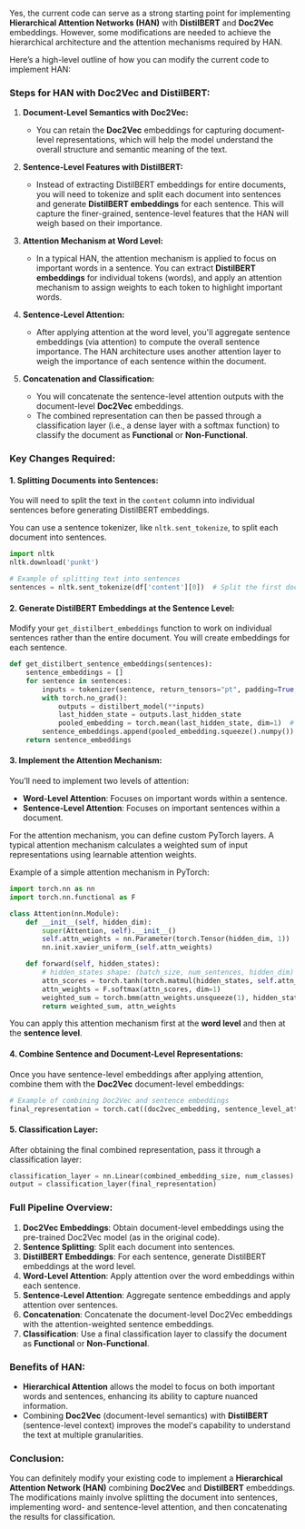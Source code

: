 Yes, the current code can serve as a strong starting point for implementing **Hierarchical Attention Networks (HAN)** with **DistilBERT** and **Doc2Vec** embeddings. However, some modifications are needed to achieve the hierarchical architecture and the attention mechanisms required by HAN.

Here’s a high-level outline of how you can modify the current code to implement HAN:

### Steps for HAN with Doc2Vec and DistilBERT:

1. **Document-Level Semantics with Doc2Vec:**
   - You can retain the **Doc2Vec** embeddings for capturing document-level representations, which will help the model understand the overall structure and semantic meaning of the text.

2. **Sentence-Level Features with DistilBERT:**
   - Instead of extracting DistilBERT embeddings for entire documents, you will need to tokenize and split each document into sentences and generate **DistilBERT embeddings** for each sentence. This will capture the finer-grained, sentence-level features that the HAN will weigh based on their importance.

3. **Attention Mechanism at Word Level:**
   - In a typical HAN, the attention mechanism is applied to focus on important words in a sentence. You can extract **DistilBERT embeddings** for individual tokens (words), and apply an attention mechanism to assign weights to each token to highlight important words.

4. **Sentence-Level Attention:**
   - After applying attention at the word level, you'll aggregate sentence embeddings (via attention) to compute the overall sentence importance. The HAN architecture uses another attention layer to weigh the importance of each sentence within the document.

5. **Concatenation and Classification:**
   - You will concatenate the sentence-level attention outputs with the document-level **Doc2Vec** embeddings.
   - The combined representation can then be passed through a classification layer (i.e., a dense layer with a softmax function) to classify the document as **Functional** or **Non-Functional**.

### Key Changes Required:

#### 1. **Splitting Documents into Sentences:**
You will need to split the text in the `content` column into individual sentences before generating DistilBERT embeddings.

You can use a sentence tokenizer, like `nltk.sent_tokenize`, to split each document into sentences.

```python
import nltk
nltk.download('punkt')

# Example of splitting text into sentences
sentences = nltk.sent_tokenize(df['content'][0])  # Split the first document into sentences
```

#### 2. **Generate DistilBERT Embeddings at the Sentence Level:**
Modify your `get_distilbert_embeddings` function to work on individual sentences rather than the entire document. You will create embeddings for each sentence.

```python
def get_distilbert_sentence_embeddings(sentences):
    sentence_embeddings = []
    for sentence in sentences:
        inputs = tokenizer(sentence, return_tensors="pt", padding=True, truncation=True, max_length=512)
        with torch.no_grad():
            outputs = distilbert_model(**inputs)
            last_hidden_state = outputs.last_hidden_state
            pooled_embedding = torch.mean(last_hidden_state, dim=1)  # Average pooling of token embeddings
        sentence_embeddings.append(pooled_embedding.squeeze().numpy())
    return sentence_embeddings
```

#### 3. **Implement the Attention Mechanism:**
You’ll need to implement two levels of attention:

- **Word-Level Attention**: Focuses on important words within a sentence.
- **Sentence-Level Attention**: Focuses on important sentences within a document.

For the attention mechanism, you can define custom PyTorch layers. A typical attention mechanism calculates a weighted sum of input representations using learnable attention weights.

Example of a simple attention mechanism in PyTorch:

```python
import torch.nn as nn
import torch.nn.functional as F

class Attention(nn.Module):
    def __init__(self, hidden_dim):
        super(Attention, self).__init__()
        self.attn_weights = nn.Parameter(torch.Tensor(hidden_dim, 1))
        nn.init.xavier_uniform_(self.attn_weights)

    def forward(self, hidden_states):
        # hidden_states shape: (batch_size, num_sentences, hidden_dim)
        attn_scores = torch.tanh(torch.matmul(hidden_states, self.attn_weights)).squeeze(-1)
        attn_weights = F.softmax(attn_scores, dim=1)
        weighted_sum = torch.bmm(attn_weights.unsqueeze(1), hidden_states).squeeze(1)
        return weighted_sum, attn_weights
```

You can apply this attention mechanism first at the **word level** and then at the **sentence level**.

#### 4. **Combine Sentence and Document-Level Representations:**
Once you have sentence-level embeddings after applying attention, combine them with the **Doc2Vec** document-level embeddings:

```python
# Example of combining Doc2Vec and sentence embeddings
final_representation = torch.cat((doc2vec_embedding, sentence_level_attention_output), dim=-1)
```

#### 5. **Classification Layer:**
After obtaining the final combined representation, pass it through a classification layer:

```python
classification_layer = nn.Linear(combined_embedding_size, num_classes)
output = classification_layer(final_representation)
```

### Full Pipeline Overview:

1. **Doc2Vec Embeddings**: Obtain document-level embeddings using the pre-trained Doc2Vec model (as in the original code).
2. **Sentence Splitting**: Split each document into sentences.
3. **DistilBERT Embeddings**: For each sentence, generate DistilBERT embeddings at the word level.
4. **Word-Level Attention**: Apply attention over the word embeddings within each sentence.
5. **Sentence-Level Attention**: Aggregate sentence embeddings and apply attention over sentences.
6. **Concatenation**: Concatenate the document-level Doc2Vec embeddings with the attention-weighted sentence embeddings.
7. **Classification**: Use a final classification layer to classify the document as **Functional** or **Non-Functional**.

### Benefits of HAN:
- **Hierarchical Attention** allows the model to focus on both important words and sentences, enhancing its ability to capture nuanced information.
- Combining **Doc2Vec** (document-level semantics) with **DistilBERT** (sentence-level context) improves the model's capability to understand the text at multiple granularities.

### Conclusion:
You can definitely modify your existing code to implement a **Hierarchical Attention Network (HAN)** combining **Doc2Vec** and **DistilBERT** embeddings. The modifications mainly involve splitting the document into sentences, implementing word- and sentence-level attention, and then concatenating the results for classification.
